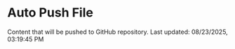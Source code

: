# Auto Push File

Content that will be pushed to GitHub repository.
Last updated: 08/23/2025, 03:19:45 PM